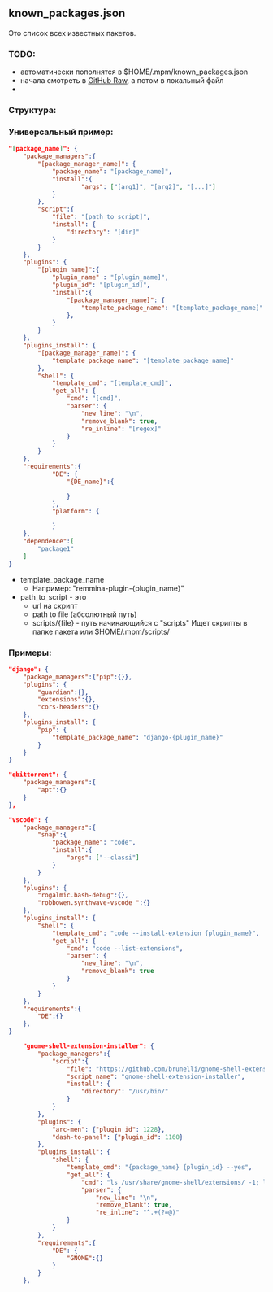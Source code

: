 
## known_packages.json
Это список всех известных пакетов.

### TODO:
* автоматически пополнятся в $HOME/.mpm/known_packages.json
* начала смотреть в [GitHub Raw](https://raw.githubusercontent.com/dodo325/mpm/master/mpm/data/configs/known_packages.json), а потом в локальный файл
* 


### Структура:


### Универсальный пример:
```json
"[package_name]": {
    "package_managers":{
        "[package_manager_name]": {
            "package_name": "[package_name]",
            "install":{
                    "args": ["[arg1]", "[arg2]", "[...]"]
            }
        },
        "script":{
            "file": "[path_to_script]",
            "install": {
                "directory": "[dir]"
            }
        }
    },
    "plugins": {
        "[plugin_name]":{
            "plugin_name" : "[plugin_name]",
            "plugin_id": "[plugin_id]",
            "install":{
                "[package_manager_name]": {
                    "template_package_name": "[template_package_name]"
                },
            }
        }
    },
    "plugins_install": {
        "[package_manager_name]": {
            "template_package_name": "[template_package_name]"
        },
        "shell": {
            "template_cmd": "[template_cmd]",
            "get_all": {
                "cmd": "[cmd]",
                "parser": {
                    "new_line": "\n",
                    "remove_blank": true,
                    "re_inline": "[regex]"
                }
            }
        }
    },
    "requirements":{
            "DE": {
                "{DE_name}":{

                }
            },
            "platform": {

            }
    },
    "dependence":[
        "package1"
    ]
}
```
* template_package_name
  * Например: "remmina-plugin-{plugin_name}"
* path_to_script - это 
  * url на скрипт 
  * path to file (абсолютный путь)
  * scripts/{file} - путь начинающийся с "scripts"
    Ищет скрипты в папке пакета или $HOME/.mpm/scripts/
     
### Примеры:
```json
"django": {
    "package_managers":{"pip":{}},
    "plugins": {
        "guardian":{},
        "extensions":{},
        "cors-headers":{}
    },
    "plugins_install": {
        "pip": {
            "template_package_name": "django-{plugin_name}"
        }
    }
}
```

```json
"qbittorrent": {
    "package_managers":{
        "apt":{}
    }
},
```

```json
"vscode": {
    "package_managers":{
        "snap":{
            "package_name": "code",
            "install":{
                "args": ["--classi"]
            }
        }
    },
    "plugins": {
        "rogalmic.bash-debug":{},
        "robbowen.synthwave-vscode ":{}
    },
    "plugins_install": {
        "shell": {
            "template_cmd": "code --install-extension {plugin_name}",
            "get_all": {
                "cmd": "code --list-extensions",
                "parser": {
                    "new_line": "\n",
                    "remove_blank": true
                }
            }
        }
    },
    "requirements":{
        "DE":{}
    },
}
```

```json
    "gnome-shell-extension-installer": {
        "package_managers":{
            "script":{
                "file": "https://github.com/brunelli/gnome-shell-extension-installer/raw/master/gnome-shell-extension-installer",
                "script_name": "gnome-shell-extension-installer",
                "install": {
                    "directory": "/usr/bin/"
                }
            }
        },
        "plugins": {
            "arc-men": {"plugin_id": 1228},
            "dash-to-panel": {"plugin_id": 1160}
        },
        "plugins_install": {
            "shell": {
                "template_cmd": "{package_name} {plugin_id} --yes",
                "get_all": {
                    "cmd": "ls /usr/share/gnome-shell/extensions/ -1; ls $HOME/.local/share/gnome-shell/extensions -1",
                    "parser": {
                        "new_line": "\n",
                        "remove_blank": true,
                        "re_inline": "^.+(?=@)"
                }
            }
        },
        "requirements":{
            "DE": {
                "GNOME":{}
            }
        }
    },
```